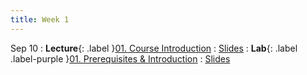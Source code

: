 ```yaml
---
title: Week 1
---
```


Sep 10
: **Lecture**{: .label }[01. Course Introduction](#)
  : [Slides](https://rpai-lab.github.io/EE211/assets/slides/lecture/EE211-24Fall-Lecture1.pdf)
: **Lab**{: .label .label-purple }[01. Prerequisites & Introduction](#) 
  : [Slides](https://rpai-lab.github.io/EE211/assets/slides/lab/EE211-24Fall-Lab1.pdf)


<!-- --- -->
<!-- title: Introduction to Java -->
<!-- --- -->
<!--  -->
<!-- Sep 28 -->
<!-- : [Java & Git](#) -->
<!--   : [1.1](#) -->
<!--  -->
<!-- Sep 29 -->
<!-- : **Section**{: .label .label-purple }[Intro to Java](#) -->
<!--   : [Solution](#) -->
<!--  -->
<!-- Sep 30 -->
<!-- : [Variables & Objects](#) -->
<!--   : [1.2](#), [2.1](#) -->
<!--  -->
<!-- Oct 1 -->
<!-- : **Lab**{: .label .label-purple } [Intro to Java](#) -->
<!--  -->
<!-- Oct 2 -->
<!-- : [Tracing, IntLists, & Recursion](#) -->
<!--   : [2.1](#) -->
<!-- : **HW 1 due**{: .label .label-red } -->


<!-- --- -->
<!-- title: Basic Data Structures -->
<!-- --- -->
<!--  -->
<!-- Oct 5 -->
<!-- : [Linked Lists & Encapsulation](#) -->
<!--   : [3.1](#), [2.2](#), [2.3](#) -->
<!--  -->
<!-- Oct 6 -->
<!-- : **Section**{: .label .label-purple }[Linked Lists](#) -->
<!--   : [Solution](#) -->
<!--  -->
<!-- Oct 7 -->
<!-- : [Resizing Arrays](#) -->
<!--   : [2.4](#), [2.5](#) -->
<!--  -->
<!-- Oct 8 -->
<!-- : **Lab**{: .label .label-purple } [Resizing Arrays](#) -->
<!--  -->
<!-- Oct 9 -->
<!-- : [Runtime Analysis](#) -->
<!--   : [8.1](#), [8.2](#), [8.3](#), [8.4](#) -->
<!-- : **HW 2 due**{: .label .label-red } -->
